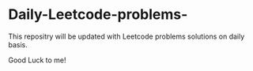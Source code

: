 # Daily-Leetcode-problems-
This repositry will be updated with Leetcode problems solutions on daily basis. 

Good Luck to me!
